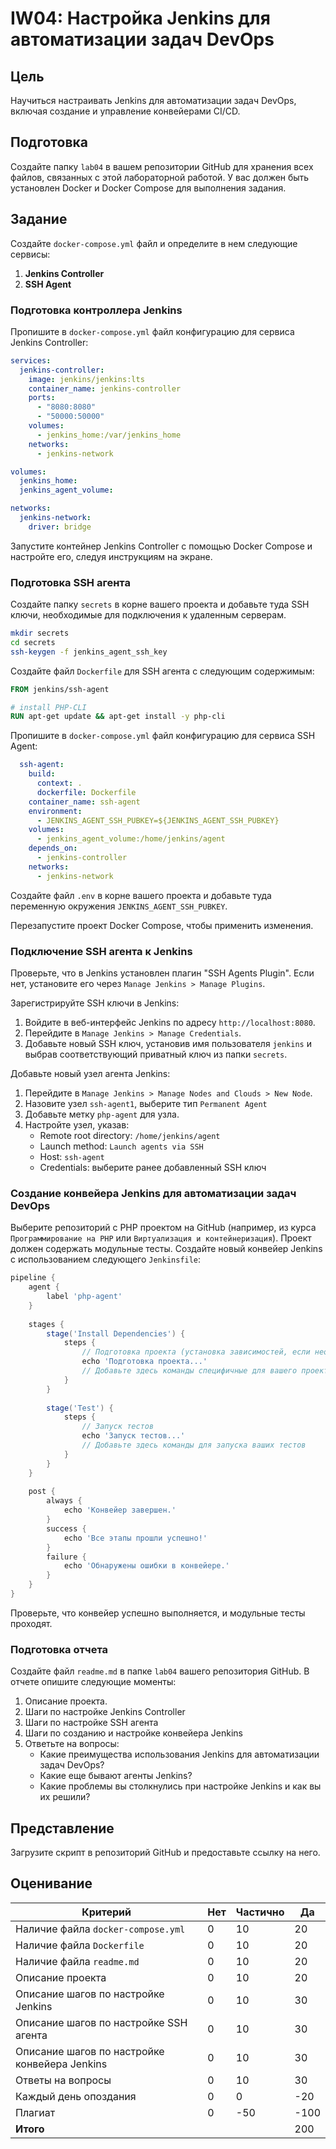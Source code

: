 # IW04: Настройка Jenkins для автоматизации задач DevOps

## Цель

Научиться настраивать Jenkins для автоматизации задач DevOps, включая создание и управление конвейерами CI/CD.

## Подготовка

Создайте папку `lab04` в вашем репозитории GitHub для хранения всех файлов, связанных с этой лабораторной работой. У вас должен быть установлен Docker и Docker Compose для выполнения задания.

## Задание

Создайте `docker-compose.yml` файл и определите в нем следующие сервисы:

1. **Jenkins Controller**
2. **SSH Agent**

### Подготовка контроллера Jenkins

Пропишите в `docker-compose.yml` файл конфигурацию для сервиса Jenkins Controller:

```yaml
services:
  jenkins-controller:
    image: jenkins/jenkins:lts
    container_name: jenkins-controller
    ports:
      - "8080:8080"
      - "50000:50000"
    volumes:
      - jenkins_home:/var/jenkins_home
    networks:
      - jenkins-network

volumes:
  jenkins_home:
  jenkins_agent_volume:

networks:
  jenkins-network:
    driver: bridge
```

Запустите контейнер Jenkins Controller с помощью Docker Compose и настройте его, следуя инструкциям на экране.

### Подготовка SSH агента

Создайте папку `secrets` в корне вашего проекта и добавьте туда SSH ключи, необходимые для подключения к удаленным серверам.

```bash
mkdir secrets
cd secrets
ssh-keygen -f jenkins_agent_ssh_key
```

Создайте файл `Dockerfile` для SSH агента с следующим содержимым:

```Dockerfile
FROM jenkins/ssh-agent

# install PHP-CLI
RUN apt-get update && apt-get install -y php-cli
```

Пропишите в `docker-compose.yml` файл конфигурацию для сервиса SSH Agent:

```yaml
  ssh-agent:
    build:
      context: .
      dockerfile: Dockerfile
    container_name: ssh-agent
    environment:
      - JENKINS_AGENT_SSH_PUBKEY=${JENKINS_AGENT_SSH_PUBKEY}
    volumes:
      - jenkins_agent_volume:/home/jenkins/agent
    depends_on:
      - jenkins-controller
    networks:
      - jenkins-network
```

Создайте файл `.env` в корне вашего проекта и добавьте туда переменную окружения `JENKINS_AGENT_SSH_PUBKEY`.

Перезапустите проект Docker Compose, чтобы применить изменения.

### Подключение SSH агента к Jenkins

Проверьте, что в Jenkins установлен плагин "SSH Agents Plugin". Если нет, установите его через `Manage Jenkins > Manage Plugins`.

Зарегистрируйте SSH ключи в Jenkins:

1. Войдите в веб-интерфейс Jenkins по адресу `http://localhost:8080`.
2. Перейдите в `Manage Jenkins > Manage Credentials`.
3. Добавьте новый SSH ключ, установив имя пользователя `jenkins` и выбрав соответствующий приватный ключ из папки `secrets`.

Добавьте новый узел агента Jenkins:

1. Перейдите в `Manage Jenkins > Manage Nodes and Clouds > New Node`.
2. Назовите узел `ssh-agent1`, выберите тип `Permanent Agent`
3. Добавьте метку `php-agent` для узла.
4. Настройте узел, указав:
   - Remote root directory: `/home/jenkins/agent`
   - Launch method: `Launch agents via SSH`
   - Host: `ssh-agent`
   - Credentials: выберите ранее добавленный SSH ключ

### Создание конвейера Jenkins для автоматизации задач DevOps

Выберите репозиторий с PHP проектом на GitHub (например, из курса `Программирование на PHP` или `Виртуализация и контейнеризация`). Проект должен содержать модульные тесты. Создайте новый конвейер Jenkins с использованием следующего `Jenkinsfile`:

```groovy
pipeline {
    agent {
        label 'php-agent'
    }
    
    stages {        
        stage('Install Dependencies') {
            steps {
                // Подготовка проекта (установка зависимостей, если необходимо)
                echo 'Подготовка проекта...'
                // Добавьте здесь команды специфичные для вашего проекта
            }
        }
        
        stage('Test') {
            steps {
                // Запуск тестов
                echo 'Запуск тестов...'
                // Добавьте здесь команды для запуска ваших тестов
            }
        }
    }
    
    post {
        always {
            echo 'Конвейер завершен.'
        }
        success {
            echo 'Все этапы прошли успешно!'
        }
        failure {
            echo 'Обнаружены ошибки в конвейере.'
        }
    }
}
```

Проверьте, что конвейер успешно выполняется, и модульные тесты проходят.

### Подготовка отчета

Создайте файл `readme.md` в папке `lab04` вашего репозитория GitHub. В отчете опишите следующие моменты:

1. Описание проекта.
2. Шаги по настройке Jenkins Controller
3. Шаги по настройке SSH агента
4. Шаги по созданию и настройке конвейера Jenkins
5. Ответьте на вопросы:
    - Какие преимущества использования Jenkins для автоматизации задач DevOps?
    - Какие еще бывают агенты Jenkins?
    - Какие проблемы вы столкнулись при настройке Jenkins и как вы их решили?

## Представление

Загрузите скрипт в репозиторий GitHub и предоставьте ссылку на него.

## Оценивание

| Критерий                                      | Нет | Частично | Да   |
| --------------------------------------------- | --- | -------- | ---- |
| Наличие файла `docker-compose.yml`           | 0   | 10       | 20   |
| Наличие файла `Dockerfile`                    | 0   | 10       | 20   |
| Наличие файла `readme.md`                     | 0   | 10       | 20   |
| Описание проекта                              | 0   | 10       | 20   |
| Описание шагов по настройке Jenkins           | 0   | 10       | 30   |
| Описание шагов по настройке SSH агента        | 0   | 10       | 30   |
| Описание шагов по настройке конвейера Jenkins | 0   | 10       | 30   |
| Ответы на вопросы                             | 0   | 10       | 30   |
| Каждый день опоздания                         | 0   | 0        | -20  |
| Плагиат                                       | 0   | -50      | -100 |
| **Итого**                                     |     |          | 200  |
